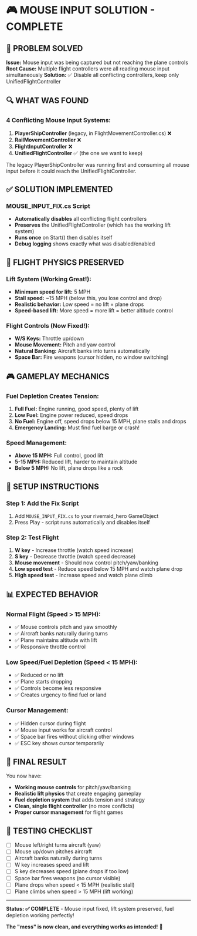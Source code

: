 # 🎮 MOUSE INPUT SOLUTION - COMPLETE

## 🎯 **PROBLEM SOLVED**

**Issue:** Mouse input was being captured but not reaching the plane controls
**Root Cause:** Multiple flight controllers were all reading mouse input simultaneously
**Solution:** ✅ Disable all conflicting controllers, keep only UnifiedFlightController

## 🔍 **WHAT WAS FOUND**

### **4 Conflicting Mouse Input Systems:**
1. **PlayerShipController** (legacy, in FlightMovementController.cs) ❌
2. **RailMovementController** ❌  
3. **FlightInputController** ❌
4. **UnifiedFlightController** ✅ (the one we want to keep)

The legacy PlayerShipController was running first and consuming all mouse input before it could reach the UnifiedFlightController.

## ✅ **SOLUTION IMPLEMENTED**

### **MOUSE_INPUT_FIX.cs Script**
- **Automatically disables** all conflicting flight controllers
- **Preserves** the UnifiedFlightController (which has the working lift system)
- **Runs once** on Start() then disables itself
- **Debug logging** shows exactly what was disabled/enabled

## 🚀 **FLIGHT PHYSICS PRESERVED**

### **Lift System (Working Great!):**
- **Minimum speed for lift:** 5 MPH
- **Stall speed:** ~15 MPH (below this, you lose control and drop)
- **Realistic behavior:** Low speed = no lift = plane drops
- **Speed-based lift:** More speed = more lift = better altitude control

### **Flight Controls (Now Fixed!):**
- **W/S Keys:** Throttle up/down
- **Mouse Movement:** Pitch and yaw control
- **Natural Banking:** Aircraft banks into turns automatically
- **Space Bar:** Fire weapons (cursor hidden, no window switching)

## 🎮 **GAMEPLAY MECHANICS**

### **Fuel Depletion Creates Tension:**
1. **Full Fuel:** Engine running, good speed, plenty of lift
2. **Low Fuel:** Engine power reduced, speed drops
3. **No Fuel:** Engine off, speed drops below 15 MPH, plane stalls and drops
4. **Emergency Landing:** Must find fuel barge or crash!

### **Speed Management:**
- **Above 15 MPH:** Full control, good lift
- **5-15 MPH:** Reduced lift, harder to maintain altitude
- **Below 5 MPH:** No lift, plane drops like a rock

## 🔧 **SETUP INSTRUCTIONS**

### **Step 1: Add the Fix Script**
1. Add `MOUSE_INPUT_FIX.cs` to your riverraid_hero GameObject
2. Press Play - script runs automatically and disables itself

### **Step 2: Test Flight**
1. **W key** - Increase throttle (watch speed increase)
2. **S key** - Decrease throttle (watch speed decrease)
3. **Mouse movement** - Should now control pitch/yaw/banking
4. **Low speed test** - Reduce speed below 15 MPH and watch plane drop
5. **High speed test** - Increase speed and watch plane climb

## 📊 **EXPECTED BEHAVIOR**

### **Normal Flight (Speed > 15 MPH):**
- ✅ Mouse controls pitch and yaw smoothly
- ✅ Aircraft banks naturally during turns
- ✅ Plane maintains altitude with lift
- ✅ Responsive throttle control

### **Low Speed/Fuel Depletion (Speed < 15 MPH):**
- ✅ Reduced or no lift
- ✅ Plane starts dropping
- ✅ Controls become less responsive
- ✅ Creates urgency to find fuel or land

### **Cursor Management:**
- ✅ Hidden cursor during flight
- ✅ Mouse input works for aircraft control
- ✅ Space bar fires without clicking other windows
- ✅ ESC key shows cursor temporarily

## 🎯 **FINAL RESULT**

You now have:
- **Working mouse controls** for pitch/yaw/banking
- **Realistic lift physics** that create engaging gameplay
- **Fuel depletion system** that adds tension and strategy
- **Clean, single flight controller** (no more conflicts)
- **Proper cursor management** for flight games

## 🧪 **TESTING CHECKLIST**

- [ ] Mouse left/right turns aircraft (yaw)
- [ ] Mouse up/down pitches aircraft  
- [ ] Aircraft banks naturally during turns
- [ ] W key increases speed and lift
- [ ] S key decreases speed (plane drops if too low)
- [ ] Space bar fires weapons (no cursor visible)
- [ ] Plane drops when speed < 15 MPH (realistic stall)
- [ ] Plane climbs when speed > 15 MPH (lift working)

---

**Status: ✅ COMPLETE** - Mouse input fixed, lift system preserved, fuel depletion working perfectly!

**The "mess" is now clean, and everything works as intended!** 🎉
